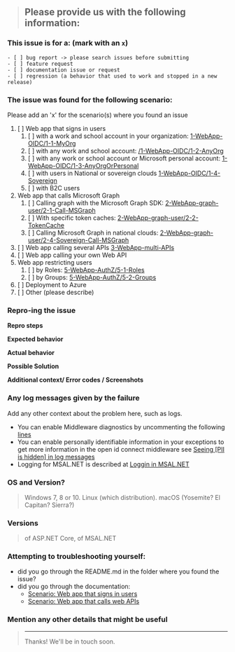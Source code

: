 <!--
IF SUFFICIENT INFORMATION IS NOT PROVIDED VIA THE FOLLOWING TEMPLATE THE ISSUE MIGHT BE CLOSED WITHOUT FURTHER CONSIDERATION OR INVESTIGATION
-->
> Please provide us with the following information:
> ---------------------------------------------------------------

### This issue is for a: (mark with an `x`)
```
- [ ] bug report -> please search issues before submitting
- [ ] feature request
- [ ] documentation issue or request
- [ ] regression (a behavior that used to work and stopped in a new release)
```

### The issue was found for the following scenario:

Please add an 'x' for the scenario(s) where you found an issue

1. [ ] Web app that signs in users
   1. [ ] with a work and school account in your organization: [1-WebApp-OIDC/1-1-MyOrg](../1-WebApp-OIDC/1-1-MyOrg)
   1. [ ] with any work and school account: [/1-WebApp-OIDC/1-2-AnyOrg](../1-WebApp-OIDC/1-2-AnyOrg)
   1. [ ] with any work or school account or Microsoft personal account: [1-WebApp-OIDC/1-3-AnyOrgOrPersonal](../1-WebApp-OIDC/1-3-AnyOrgOrPersonal)
   1. [ ] with users in National or sovereign clouds [1-WebApp-OIDC/1-4-Sovereign](../1-WebApp-OIDC/1-4-Sovereign)
   1. [ ] with B2C users 
1. Web app that calls Microsoft Graph
   1. [ ] Calling graph with the Microsoft Graph SDK: [2-WebApp-graph-user/2-1-Call-MSGraph](../2-WebApp-graph-user/2-1-Call-MSGraph)
   1. [ ] With specific token caches: [2-WebApp-graph-user/2-2-TokenCache](../2-WebApp-graph-user/2-2-TokenCache)
   1. [ ] Calling Microsoft Graph in national clouds: [2-WebApp-graph-user/2-4-Sovereign-Call-MSGraph](../2-WebApp-graph-user/2-4-Sovereign-Call-MSGraph)
1. [ ] Web app calling several APIs [3-WebApp-multi-APIs](../3-WebApp-multi-APIs)
1. [ ] Web app calling your own Web API
1. Web app restricting users
   1. [ ] by Roles: [5-WebApp-AuthZ/5-1-Roles](../5-WebApp-AuthZ/5-1-Roles)
   1. [ ] by Groups: [5-WebApp-AuthZ/5-2-Groups](5-WebApp-AuthZ/5-2-Groups)
1. [ ] Deployment to Azure
1. [ ] Other (please describe)

### Repro-ing the issue

**Repro steps**

<!-- the minimal steps to reproduce -->

**Expected behavior**
<!-- A clear and concise description of what you expected to happen (or code).-->

**Actual behavior**
<!-- A clear and concise description of what happens, e.g. exception is thrown, UI freezes -->

**Possible Solution**
<!--- Only if you have suggestions on a fix for the bug -->

**Additional context/ Error codes / Screenshots**

### Any log messages given by the failure
Add any other context about the problem here, such as logs. 

- You can enable Middleware diagnostics by uncommenting the following [lines](https://github.com/Azure-Samples/active-directory-aspnetcore-webapp-openidconnect-v2/blob/418e4880ce3307befb25c7af600a886560cadcaa/Microsoft.Identity.Web/StartupHelpers.cs#L81-L83)
- You can enable personally identifiable information in your exceptions to get more information in the open id connect middleware see [Seeing [PII is hidden] in log messages](https://github.com/AzureAD/azure-activedirectory-identitymodel-extensions-for-dotnet/wiki/PII) 
- Logging for MSAL.NET is described at [Loggin in MSAL.NET](https://docs.microsoft.com/en-us/azure/active-directory/develop/msal-logging#logging-in-msalnet)

### OS and Version?
> Windows 7, 8 or 10. Linux (which distribution). macOS (Yosemite? El Capitan? Sierra?)

### Versions
> of ASP.NET Core, of MSAL.NET

### Attempting to troubleshooting yourself:

- did you go through the README.md in the folder where you found the issue?
- did you go through the documentation:
  - [Scenario: Web app that signs in users](https://docs.microsoft.com/en-us/azure/active-directory/develop/scenario-web-app-sign-user-overview)
  - [Scenario: Web app that calls web APIs](https://docs.microsoft.com/en-us/azure/active-directory/develop/scenario-web-app-call-api-overview)
  
### Mention any other details that might be useful

> ---------------------------------------------------------------
> Thanks! We'll be in touch soon.
